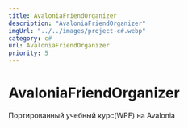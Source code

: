 ```yaml
---
title: AvaloniaFriendOrganizer
description: "AvaloniaFriendOrganizer"
imgUrl: "../../images/project-c#.webp"
category: c#
url: AvaloniaFriendOrganizer
priority: 5
---
```


# AvaloniaFriendOrganizer

Портированный учебный курс(WPF) на Avalonia